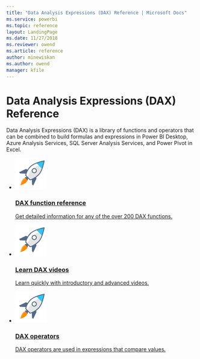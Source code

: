 ```yaml
---
title: "Data Analysis Expressions (DAX) Reference | Microsoft Docs"
ms.service: powerbi 
ms.topic: reference
layout: LandingPage
ms.date: 11/27/2018
ms.reviewer: owend
ms.article: reference
author: minewiskan
ms.author: owend
manager: kfile
---
```

# Data Analysis Expressions (DAX) Reference

Data Analysis Expressions (DAX) is a library of functions and operators that can be combined to build formulas and expressions in Power BI Desktop, Azure Analysis Services, SQL Server Analysis Services, and Power Pivot in Excel.  

<ul class="cardsA panelContent">
    <li>
        <a href="dax-function-reference.md">
            <div class="cardSize">
                <div class="cardPadding">
                    <div class="card">
                        <div class="cardImageOuter">
                            <div class="cardImage"> 
                                <img src="media/rocket.png" alt="DAX function reference" />
                            </div>
                        </div>
                        <div class="cardText">
                            <h3>DAX function reference</h3>
                            <p>Get detailed information for any of the over 200 DAX functions.</p>
                        </div>
                    </div>
                </div>
            </div>
        </a>
    </li>
    <li>
        <a href="dax-learn-videos.md">
            <div class="cardSize">
                <div class="cardPadding">
                    <div class="card">
                        <div class="cardImageOuter">
                            <div class="cardImage"> 
                                <img src="media/rocket.png" alt="Learn quickly with introductory and advanced videos." />
                            </div>
                        </div>
                        <div class="cardText">
                            <h3>Learn DAX videos</h3>
                            <p>Learn quickly with introductory and advanced videos.</p>
                        </div>
                    </div>
                </div>
            </div>
        </a>
    </li>
    <li>
        <a href="dax-operator-reference.md">
            <div class="cardSize">
                <div class="cardPadding">
                    <div class="card">
                        <div class="cardImageOuter">
                            <div class="cardImage"> 
                                <img src="media/rocket.png" alt="DAX operators" />
                            </div>
                        </div>
                        <div class="cardText">
                            <h3>DAX operators</h3>
                            <p>DAX operators are used in expressions that compare values.</p>
                        </div>
                    </div>
                </div>
            </div>
        </a>
    </li>
</ul>
